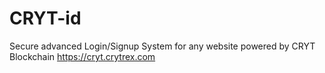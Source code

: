 # CRYT-id
Secure advanced Login/Signup System for any website powered by CRYT Blockchain https://cryt.crytrex.com
